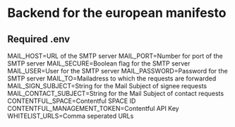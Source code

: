 # Backend for the european manifesto

## Required .env

MAIL_HOST=URL of the SMTP server
MAIL_PORT=Number for port of the SMTP server
MAIL_SECURE=Boolean flag for the SMTP server
MAIL_USER=User for the SMTP server
MAIL_PASSWORD=Password for the SMTP server
MAIL_TO=Mailadress to which the requests are forwarded
MAIL_SIGN_SUBJECT=String for the Mail Subject of signee requests
MAIL_CONTACT_SUBJECT=String for the Mail Subject of contact requests
CONTENTFUL_SPACE=Contentful SPACE ID
CONTENTFUL_MANAGEMENT_TOKEN=Contentful API Key
WHITELIST_URLS=Comma seperated URLs
